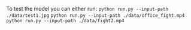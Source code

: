 



To test the model you can either run:
`python run.py --input-path ./data/test1.jpg`
`python run.py --input-path ./data/office_fight.mp4`
`python run.py --input-path ./data/fight2.mp4`



